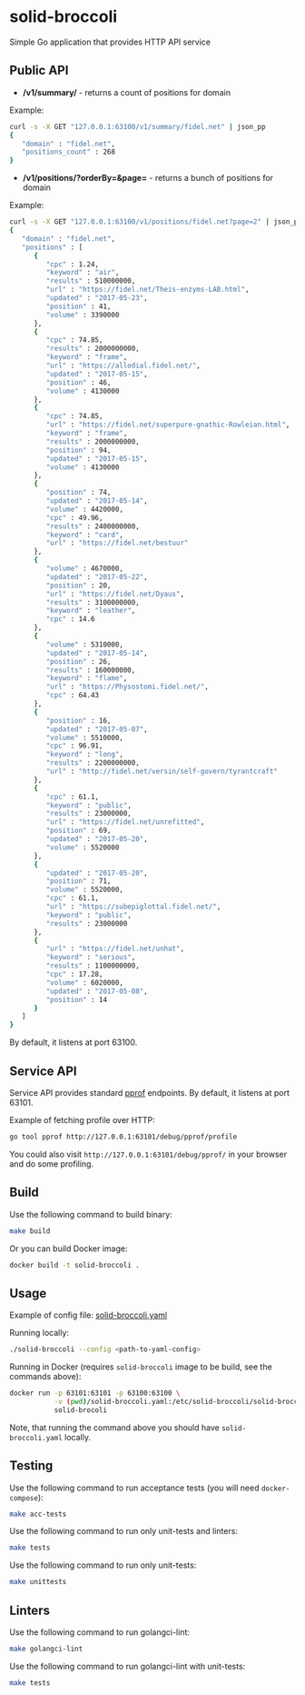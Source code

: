 # solid-broccoli 

Simple Go application that provides HTTP API service

## Public API 

- **/v1/summary/<domain-name>** - returns a count of positions for domain

Example:
```bash
curl -s -X GET "127.0.0.1:63100/v1/summary/fidel.net" | json_pp
{
   "domain" : "fidel.net",
   "positions_count" : 268
}
```

- **/v1/positions/<domain-name>?orderBy=<field-to-order-by>&page=<page-number>** - returns a bunch of 
positions for domain 

Example:
```bash
curl -s -X GET "127.0.0.1:63100/v1/positions/fidel.net?page=2" | json_pp
{
   "domain" : "fidel.net",
   "positions" : [
      {
         "cpc" : 1.24,
         "keyword" : "air",
         "results" : 510000000,
         "url" : "https://fidel.net/Theis-enzyms-LAB.html",
         "updated" : "2017-05-23",
         "position" : 41,
         "volume" : 3390000
      },
      {
         "cpc" : 74.85,
         "results" : 2000000000,
         "keyword" : "frame",
         "url" : "https://allodial.fidel.net/",
         "updated" : "2017-05-15",
         "position" : 46,
         "volume" : 4130000
      },
      {
         "cpc" : 74.85,
         "url" : "https://fidel.net/superpure-gnathic-Rowleian.html",
         "keyword" : "frame",
         "results" : 2000000000,
         "position" : 94,
         "updated" : "2017-05-15",
         "volume" : 4130000
      },
      {
         "position" : 74,
         "updated" : "2017-05-14",
         "volume" : 4420000,
         "cpc" : 49.96,
         "results" : 2400000000,
         "keyword" : "card",
         "url" : "https://fidel.net/bestuur"
      },
      {
         "volume" : 4670000,
         "updated" : "2017-05-22",
         "position" : 20,
         "url" : "https://fidel.net/Dyaus",
         "results" : 3100000000,
         "keyword" : "leather",
         "cpc" : 14.6
      },
      {
         "volume" : 5310000,
         "updated" : "2017-05-14",
         "position" : 26,
         "results" : 160000000,
         "keyword" : "flame",
         "url" : "https://Physostomi.fidel.net/",
         "cpc" : 64.43
      },
      {
         "position" : 16,
         "updated" : "2017-05-07",
         "volume" : 5510000,
         "cpc" : 96.91,
         "keyword" : "long",
         "results" : 2200000000,
         "url" : "http://fidel.net/versin/self-govern/tyrantcraft"
      },
      {
         "cpc" : 61.1,
         "keyword" : "public",
         "results" : 23000000,
         "url" : "https://fidel.net/unrefitted",
         "position" : 69,
         "updated" : "2017-05-20",
         "volume" : 5520000
      },
      {
         "updated" : "2017-05-20",
         "position" : 71,
         "volume" : 5520000,
         "cpc" : 61.1,
         "url" : "https://subepiglottal.fidel.net/",
         "keyword" : "public",
         "results" : 23000000
      },
      {
         "url" : "https://fidel.net/unhat",
         "keyword" : "serious",
         "results" : 1100000000,
         "cpc" : 17.28,
         "volume" : 6020000,
         "updated" : "2017-05-08",
         "position" : 14
      }
   ]
}
```

By default, it listens at port 63100.

## Service API

Service API provides standard [pprof](https://golang.org/pkg/net/http/pprof/) endpoints.
By default, it listens at port 63101.

Example of fetching profile over HTTP:
```bash
go tool pprof http://127.0.0.1:63101/debug/pprof/profile
```

You could also visit `http://127.0.0.1:63101/debug/pprof/` in your browser and do some profiling.

## Build 

Use the following command to build binary:

```bash
make build
```

Or you can build Docker image:

```bash 
docker build -t solid-broccoli .
```

## Usage

Example of config file: [solid-broccoli.yaml](solid-broccoli.example.yaml)

Running locally:
```bash
./solid-broccoli --config <path-to-yaml-config>
```

Running in Docker (requires `solid-broccoli` image to be build, see the commands above):
```bash
docker run -p 63101:63101 -p 63100:63100 \
           -v (pwd)/solid-broccoli.yaml:/etc/solid-broccoli/solid-broccoli.yaml \
           solid-brocoli
```

Note, that running the command above you should have `solid-broccoli.yaml` locally.

## Testing

Use the following command to run acceptance tests (you will need `docker-compose`):

```sh
make acc-tests
```

Use the following command to run only unit-tests and linters:

```sh
make tests
```

Use the following command to run only unit-tests:

```sh
make unittests
```

## Linters

Use the following command to run golangci-lint:

```sh
make golangci-lint
```

Use the following command to run golangci-lint with unit-tests:

```sh
make tests
```
